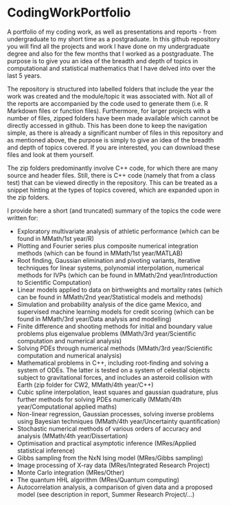 # CodingWorkPortfolio
A portfolio of my coding work, as well as presentations and reports - from undergraduate to my short time as a postgraduate.
In this github repository you will find all the projects and work I have done on my undergraduate degree and also for the few months that I worked as a postgraduate.
The purpose is to give you an idea of the breadth and depth of topics in computational and statistical mathematics that I have delved into over the last 5 years. 

The repository is structured into labelled folders that include the year the work was created and the module/topic it was associated with. Not all of the reports are
accompanied by the code used to generate them (i.e. R Markdown files or function files). Furthermore, for larger projects with a number of files, zipped folders have been made available which cannot be directly accessed in github. This has been done to keep the navigation simple, as there is already a significant number of files in this repository and as mentioned above, the purpose is simply to give an idea of the breadth and depth of topics covered. If you are interested, you can download these files and look at them yourself. 

The zip folders predominantly involve C++ code, for which there are many source and header files. Still, there is C++ code (namely that from a class test) that can be viewed directly in the repository. This can be treated as a snippet hinting at the types of topics covered, which are expanded upon in the zip folders. 

I provide here a short (and truncated) summary of the topics the code were written for:
- Exploratory multivariate analysis of athletic performance (which can be found in MMath/1st year/R)
- Plotting and Fourier series plus composite numerical integration methods (which can be found in MMath/1st year/MATLAB)
- Root finding, Gaussian elimination and pivoting variants, iterative techniques for linear systems, polynomial interpolation, numerical methods for IVPs (which can be found in MMath/2nd year/Introduction to Scientific Computation)
- Linear models applied to data on birthweights and mortality rates (which can be found in MMath/2nd year/Statistical models and methods)
- Simulation and probability analysis of the dice game Mexico, and supervised machine learning models for credit scoring (which can be found in MMath/3rd year/Data analysis and modelling)
- Finite difference and shooting methods for initial and boundary value problems plus eigenvalue problems (MMath/3rd year/Scientific computation and numerical analysis)
- Solving PDEs through numerical methods (MMath/3rd year/Scientific computation and numerical analysis)
- Mathematical problems in C++, including root-finding and solving a system of ODEs. The latter is tested on a system of celestial objects subject to gravitational forces, and includes an asteroid collision with Earth (zip folder for CW2, MMath/4th year/C++)
- Cubic spline interpolation, least squares and gaussian quadrature, plus further methods for solving PDEs numerically (MMath/4th year/Computational applied maths)
- Non-linear regression, Gaussian processes, solving inverse problems using Bayesian techniques (MMath/4th year/Uncertainty quantification)
- Stochastic numerical methods of various orders of accuracy and analysis (MMath/4th year/Dissertation)
- Optimisation and practical asymptotic inference (MRes/Applied statistical inference)
- Gibbs sampling from the NxN Ising model (MRes/Gibbs sampling)
- Image processing of X-ray data (MRes/Integrated Research Project)
- Monte Carlo integration (MRes/Other)
- The quantum HHL algorithm (MRes/Quantum computing) 
- Autocorrelation analysis, a comparison of given data and a proposed model (see description in report, Summer Research Project/...)
